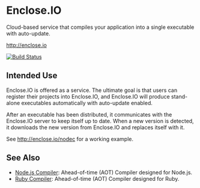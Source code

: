 # Enclose.IO

Cloud-based service that compiles your application into a single executable with auto-update.

http://enclose.io

[![Build Status](https://travis-ci.org/pmq20/enclose-io.svg?branch=master)](https://travis-ci.org/pmq20/enclose-io)

## Intended Use

Enclose.IO is offered as a service. The ultimate goal is that users can register their projects into Enclose.IO, and Enclose.IO will produce stand-alone executables automatically with auto-update enabled.

After an executable has been distributed, it communicates with the Enclose.IO server to keep itself up to date. When a new version is detected, it downloads the new version from Enclose.IO and replaces itself with it.

See http://enclose.io/nodec for a working example.

## See Also

- [Node.js Compiler](https://github.com/pmq20/node-compiler): Ahead-of-time (AOT) Compiler designed for Node.js.
- [Ruby Compiler](https://github.com/pmq20/ruby-compiler): Ahead-of-time (AOT) Compiler designed for Ruby.
